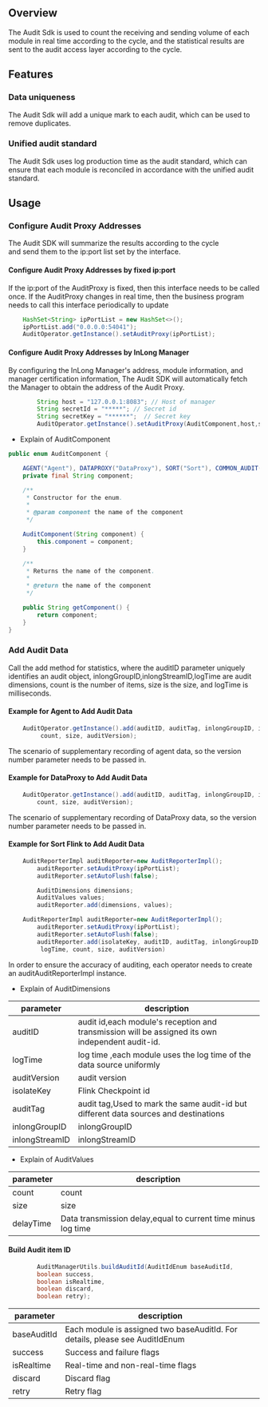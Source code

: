 ## Overview
The Audit Sdk is used to count the receiving and sending volume of each module in real time according to the cycle, 
and the statistical results are sent to the audit access layer according to the cycle.

## Features
### Data uniqueness
The Audit Sdk will add a unique mark to each audit, which can be used to remove duplicates.

### Unified audit standard
The Audit Sdk uses log production time as the audit standard, 
which can ensure that each module is reconciled in accordance with the unified audit standard.

## Usage
### Configure Audit Proxy Addresses
The Audit SDK will summarize the results according to the cycle  
and send them to the ip:port list set by the interface.
#### Configure Audit Proxy Addresses by fixed ip:port
If the ip:port of the AuditProxy is fixed, then this interface needs to be called once. 
If the AuditProxy changes in real time, then the business program needs to call this interface periodically to update
```java
    HashSet<String> ipPortList = new HashSet<>();
    ipPortList.add("0.0.0.0:54041");
    AuditOperator.getInstance().setAuditProxy(ipPortList);
```
#### Configure Audit Proxy Addresses by InLong Manager
By configuring the InLong Manager's address, module information, and manager certification information, 
The Audit SDK will automatically fetch the Manager to obtain the address of the Audit Proxy.
```java
        String host = "127.0.0.1:8083"; // Host of manager
        String secretId = "*****"; // Secret id
        String secretKey = "******";  // Secret key
        AuditOperator.getInstance().setAuditProxy(AuditComponent,host,secretId,secretKey); 
```
- Explain of AuditComponent 
```java
public enum AuditComponent {

    AGENT("Agent"), DATAPROXY("DataProxy"), SORT("Sort"), COMMON_AUDIT("Common");
    private final String component;

    /**
     * Constructor for the enum.
     *
     * @param component the name of the component
     */

    AuditComponent(String component) {
        this.component = component;
    }

    /**
     * Returns the name of the component.
     *
     * @return the name of the component
     */

    public String getComponent() {
        return component;
    }
}
```

### Add Audit Data
Call the add method for statistics, where the auditID parameter uniquely identifies an audit object,
inlongGroupID,inlongStreamID,logTime are audit dimensions, count is the number of items, size is the size, and logTime
is milliseconds.

#### Example for Agent to Add Audit Data
```java
    AuditOperator.getInstance().add(auditID, auditTag, inlongGroupID, inlongStreamID, logTime,
         count, size, auditVersion);
```
The scenario of supplementary recording of agent data, so the version number parameter needs to be passed in.
#### Example for DataProxy to Add Audit Data
```java
    AuditOperator.getInstance().add(auditID, auditTag, inlongGroupID, inlongStreamID, logTime,
        count, size, auditVersion);
```
The scenario of supplementary recording of DataProxy data, so the version number parameter needs to be passed in.

#### Example for Sort Flink to Add Audit Data
```java
    AuditReporterImpl auditReporter=new AuditReporterImpl();
        auditReporter.setAuditProxy(ipPortList);
        auditReporter.setAutoFlush(false);

        AuditDimensions dimensions;
        AuditValues values;
        auditReporter.add(dimensions, values);
```
```java
    AuditReporterImpl auditReporter=new AuditReporterImpl();
        auditReporter.setAuditProxy(ipPortList);
        auditReporter.setAutoFlush(false);
        auditReporter.add(isolateKey, auditID, auditTag, inlongGroupID, inlongStreamID,
         logTime, count, size, auditVersion)
```
In order to ensure the accuracy of auditing, each operator needs to create an auditAuditReporterImpl instance.

- Explain of AuditDimensions

| parameter      | description                                                                                          |
|----------------|--------------------------------------------------------------------------------------------------|
| auditID        | audit id,each module's reception and transmission will be assigned its own independent audit-id. |   
| logTime        | log time ,each module uses the log time of the data source uniformly                             |     
| auditVersion   | audit version                                                                                    |     
| isolateKey     | Flink Checkpoint id                                                                              |
| auditTag       | audit tag,Used to mark the same audit-id but different data sources and destinations             |     
| inlongGroupID  | inlongGroupID                                                                                    |
| inlongStreamID | inlongStreamID                                                                                   | 

- Explain of AuditValues

| parameter       | description       |
|----------|----------|
| count  | count  |   
| size | size   |     
| delayTime     | Data transmission delay,equal to current time minus log time |

#### Build Audit item ID
```java
        AuditManagerUtils.buildAuditId(AuditIdEnum baseAuditId,
        boolean success,
        boolean isRealtime,
        boolean discard,
        boolean retry);
```
| parameter       | description                                                                      |
|----------|------------------------------------------------------------------------------|
| baseAuditId  | Each module is assigned two baseAuditId. For details, please see AuditIdEnum |   
| success | Success and failure flags                                                    |     
| isRealtime     | Real-time and non-real-time flags                                            |
| discard     | Discard flag                                                                 |
| retry     | Retry flag                                                                   |